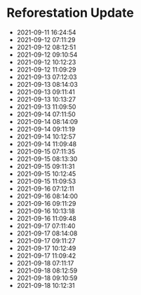 # Reforestation Update
- 2021-09-11 16:24:54
- 2021-09-12 07:11:29
- 2021-09-12 08:12:51
- 2021-09-12 09:10:54
- 2021-09-12 10:12:23
- 2021-09-12 11:09:29
- 2021-09-13 07:12:03
- 2021-09-13 08:14:03
- 2021-09-13 09:11:41
- 2021-09-13 10:13:27
- 2021-09-13 11:09:50
- 2021-09-14 07:11:50
- 2021-09-14 08:14:09
- 2021-09-14 09:11:19
- 2021-09-14 10:12:57
- 2021-09-14 11:09:48
- 2021-09-15 07:11:35
- 2021-09-15 08:13:30
- 2021-09-15 09:11:31
- 2021-09-15 10:12:45
- 2021-09-15 11:09:53
- 2021-09-16 07:12:11
- 2021-09-16 08:14:00
- 2021-09-16 09:11:29
- 2021-09-16 10:13:18
- 2021-09-16 11:09:48
- 2021-09-17 07:11:40
- 2021-09-17 08:14:08
- 2021-09-17 09:11:27
- 2021-09-17 10:12:49
- 2021-09-17 11:09:42
- 2021-09-18 07:11:17
- 2021-09-18 08:12:59
- 2021-09-18 09:10:59
- 2021-09-18 10:12:31

